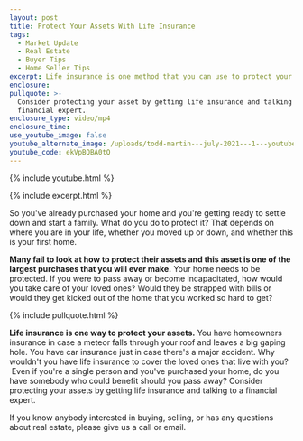 ```yaml
---
layout: post
title: Protect Your Assets With Life Insurance
tags:
  - Market Update
  - Real Estate
  - Buyer Tips
  - Home Seller Tips
excerpt: Life insurance is one method that you can use to protect your assets.
enclosure:
pullquote: >-
  Consider protecting your asset by getting life insurance and talking to a
  financial expert. 
enclosure_type: video/mp4
enclosure_time:
use_youtube_image: false
youtube_alternate_image: /uploads/todd-martin---july-2021---1---youtube.jpeg
youtube_code: ekVpBQBA0tQ
---
```

{% include youtube.html %}

{% include excerpt.html %}

So you've already purchased your home and you're getting ready to settle down and start a family. What do you do to protect it? That depends on where you are in your life, whether you moved up or down, and whether this is your first home.

**Many fail to look at how to protect their assets and this asset is one of the largest purchases that you will ever make.** Your home needs to be protected. If you were to pass away or become incapacitated, how would you take care of your loved ones? Would they be strapped with bills or would they get kicked out of the home that you worked so hard to get?

{% include pullquote.html %}

**Life insurance is one way to protect your assets.** You have homeowners insurance in case a meteor falls through your roof and leaves a big gaping hole. You have car insurance just in case there's a major accident. Why wouldn't you have life insurance to cover the loved ones that live with you? &nbsp;Even if you're a single person and you've purchased your home, do you have somebody who could benefit should you pass away? Consider protecting your assets by getting life insurance and talking to a financial expert.&nbsp;

If you know anybody interested in buying, selling, or has any questions about real estate, please give us a call or email.
